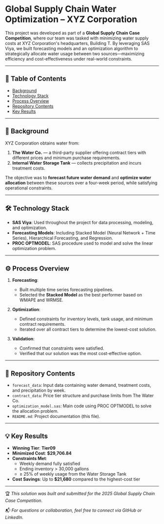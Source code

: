 # Global Supply Chain Water Optimization – XYZ Corporation

This project was developed as part of a **Global Supply Chain Case Competition**, where our team was tasked with minimizing water supply costs at XYZ Corporation's headquarters, Building T. By leveraging SAS Viya, we built forecasting models and an optimization algorithm to strategically allocate water usage between two sources—maximizing efficiency and cost-effectiveness under real-world constraints.

---

## 📌 Table of Contents

- [Background](#background)
- [Technology Stack](#technology-stack)
- [Process Overview](#process-overview)
- [Repository Contents](#repository-contents)
- [Key Results](#key-results)

---

## 🏢 Background

XYZ Corporation obtains water from:
1. **The Water Co.** — a third-party supplier offering contract tiers with different prices and minimum purchase requirements.
2. **Internal Water Storage Tank** — collects precipitation and incurs treatment costs.

The objective was to **forecast future water demand** and **optimize water allocation** between these sources over a four-week period, while satisfying operational constraints.

---

## 🛠️ Technology Stack

- **SAS Viya**: Used throughout the project for data processing, modeling, and optimization.
- **Forecasting Models**: Including Stacked Model (Neural Network + Time Series), Hierarchical Forecasting, and Regression.
- **PROC OPTMODEL**: SAS procedure used to model and solve the linear optimization problem.

---

## ⚙️ Process Overview

1. **Forecasting**:
   - Built multiple time series forecasting pipelines.
   - Selected the **Stacked Model** as the best performer based on WMAPE and WRMSE.

2. **Optimization**:
   - Defined constraints for inventory levels, tank usage, and minimum contract requirements.
   - Iterated over all contract tiers to determine the lowest-cost solution.

3. **Validation**:
   - Confirmed that constraints were satisfied.
   - Verified that our solution was the most cost-effective option.

---

## 📁 Repository Contents

- `forecast_data`: Input data containing water demand, treatment costs, and precipitation by week.
- `contract_data`: Price tier structure and purchase limits from The Water Co.
- `optimization_model.sas`: Main code using PROC OPTMODEL to solve the allocation problem.
- `README.md`: Project documentation (this file).

---

## 💡 Key Results

- **Winning Tier**: **Tier09**
- **Minimized Cost**: **$29,706.84**
- **Constraints Met**:
  - Weekly demand fully satisfied
  - Ending inventory > 30,000 gallons
  - ≥ 25% of weekly usage from the Water Storage Tank
- **Cost Savings**: Up to **$21,680** compared to the highest-cost tier

---

🏆 *This solution was built and submitted for the 2025 Global Supply Chain Case Competition.*

📬 *For questions or collaboration, feel free to connect via GitHub or LinkedIn.*
